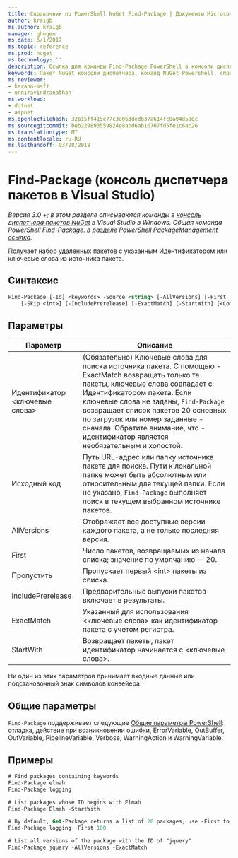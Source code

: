 ```yaml
---
title: Справочник по PowerShell NuGet Find-Package | Документы Microsoft
author: kraigb
ms.author: kraigb
manager: ghogen
ms.date: 6/1/2017
ms.topic: reference
ms.prod: nuget
ms.technology: ''
description: Ссылка для команды Find-Package PowerShell в консоли диспетчера пакетов NuGet в Visual Studio.
keywords: Пакет NuGet консоли диспетчера, команд NuGet Powershell, справочник по NuGet Powershell, Find-Package
ms.reviewer:
- karann-msft
- unniravindranathan
ms.workload:
- dotnet
- aspnet
ms.openlocfilehash: 32b15ff415e77c3e063ded637a614fc8a04d5a0c
ms.sourcegitcommit: beb229893559824e8abd6ab16707fd5fe1c6ac26
ms.translationtype: MT
ms.contentlocale: ru-RU
ms.lasthandoff: 03/28/2018
---
```

# <a name="find-package-package-manager-console-in-visual-studio"></a>Find-Package (консоль диспетчера пакетов в Visual Studio)

*Версия 3.0 +; в этом разделе описываются команды в [консоль диспетчера пакетов NuGet](package-manager-console.md) в Visual Studio в Windows. Общая команда PowerShell Find-Package. в разделе [PowerShell PackageManagement ссылка](/powershell/module/packagemanagement/?view=powershell-6).*

Получает набор удаленных пакетов с указанным Идентификатором или ключевые слова из источника пакета.

## <a name="syntax"></a>Синтаксис

```ps
Find-Package [-Id] <keywords> -Source <string> [-AllVersions] [-First [<int>]]
    [-Skip <int>] [-IncludePrerelease] [-ExactMatch] [-StartWith] [<CommonParameters>]
```

## <a name="parameters"></a>Параметры

| Параметр | Описание |
| --- | --- |
| Идентификатор &lt;ключевые слова&gt; | (Обязательно) Ключевые слова для поиска источника пакета. С помощью - ExactMatch возвращать только те пакеты, ключевые слова совпадает с Идентификатором пакета. Если ключевые слова не заданы, `Find-Package` возвращает список пакетов 20 основных по загрузок или номер заданные - сначала. Обратите внимание, что - идентификатор является необязательным и холостой. |
| Исходный код | Путь URL-адрес или папку источника пакета для поиска. Пути к локальной папке может быть абсолютным или относительным для текущей папки. Если не указано, `Find-Package` выполняет поиск в текущем выбранном источнике пакетов. |
| AllVersions | Отображает все доступные версии каждого пакета, а не только последняя версия. |
| First | Число пакетов, возвращаемых из начала списка; значение по умолчанию — 20. |
| Пропустить | Пропускает первый &lt;int&gt; пакеты из списка.  |
| IncludePrerelease | Предварительные выпуски пакетов включает в результаты. |
| ExactMatch | Указанный для использования &lt;ключевые слова&gt; как идентификатор пакета с учетом регистра. |
| StartWith | Возвращает пакеты, пакет идентификатор начинается с &lt;ключевые слова&gt;. |

Ни один из этих параметров принимает входные данные или подстановочный знак символов конвейера.

## <a name="common-parameters"></a>Общие параметры

`Find-Package` поддерживает следующие [Общие параметры PowerShell](http://go.microsoft.com/fwlink/?LinkID=113216): отладка, действие при возникновении ошибки, ErrorVariable, OutBuffer, OutVariable, PipelineVariable, Verbose, WarningAction и WarningVariable.

## <a name="examples"></a>Примеры

```ps
# Find packages containing keywords
Find-Package elmah
Find-Package logging

# List packages whose ID begins with Elmah
Find-Package Elmah -StartWith

# By default, Get-Package returns a list of 20 packages; use -First to show more
Find-Package logging -First 100

# List all versions of the package with the ID of "jquery"
Find-Package jquery -AllVersions -ExactMatch
```
